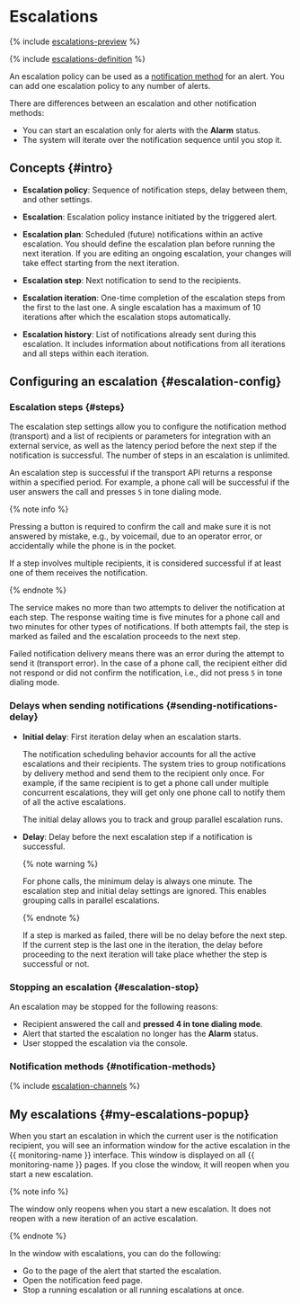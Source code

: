 # Escalations

{% include [escalations-preview](../../../_includes/monitoring/escalations-preview.md) %}



{% include [escalations-definition](../../../_includes/monitoring/escalation-definition.md) %}

An escalation policy can be used as a [notification method](notification-channel.md#channel-parameters) for an alert. You can add one escalation policy to any number of alerts.

There are differences between an escalation and other notification methods:

* You can start an escalation only for alerts with the **Alarm** status.
* The system will iterate over the notification sequence until you stop it.

## Concepts {#intro}

* **Escalation policy**: Sequence of notification steps, delay between them, and other settings.

* **Escalation**: Escalation policy instance initiated by the triggered alert.

* **Escalation plan**: Scheduled (future) notifications within an active escalation. You should define the escalation plan before running the next iteration. If you are editing an ongoing escalation, your changes will take effect starting from the next iteration.

* **Escalation step**: Next notification to send to the recipients.

* **Escalation iteration**: One-time completion of the escalation steps from the first to the last one. A single escalation has a maximum of 10 iterations after which the escalation stops automatically.

* **Escalation history**: List of notifications already sent during this escalation. It includes information about notifications from all iterations and all steps within each iteration.

## Configuring an escalation {#escalation-config}

### Escalation steps {#steps}

The escalation step settings allow you to configure the notification method (transport) and a list of recipients or parameters for integration with an external service, as well as the latency period before the next step if the notification is successful. The number of steps in an escalation is unlimited.

An escalation step is successful if the transport API returns a response within a specified period. For example, a phone call will be successful if the user answers the call and presses `5` in tone dialing mode.

{% note info %}

Pressing a button is required to confirm the call and make sure it is not answered by mistake, e.g., by voicemail, due to an operator error, or accidentally while the phone is in the pocket.

If a step involves multiple recipients, it is considered successful if at least one of them receives the notification.

{% endnote %}

The service makes no more than two attempts to deliver the notification at each step. The response waiting time is five minutes for a phone call and two minutes for other types of notifications. If both attempts fail, the step is marked as failed and the escalation proceeds to the next step.

Failed notification delivery means there was an error during the attempt to send it (transport error). In the case of a phone call, the recipient either did not respond or did not confirm the notification, i.e., did not press `5` in tone dialing mode.

### Delays when sending notifications {#sending-notifications-delay}

* **Initial delay**: First iteration delay when an escalation starts.

  The notification scheduling behavior accounts for all the active escalations and their recipients. The system tries to group notifications by delivery method and send them to the recipient only once. For example, if the same recipient is to get a phone call under multiple concurrent escalations, they will get only one phone call to notify them of all the active escalations.
 
  The initial delay allows you to track and group parallel escalation runs.

* **Delay**: Delay before the next escalation step if a notification is successful.

    {% note warning %}

    For phone calls, the minimum delay is always one minute. The escalation step and initial delay settings are ignored. This enables grouping calls in parallel escalations.
    
    {% endnote %}

    If a step is marked as failed, there will be no delay before the next step. If the current step is the last one in the iteration, the delay before proceeding to the next iteration will take place whether the step is successful or not.


### Stopping an escalation {#escalation-stop}

An escalation may be stopped for the following reasons:

* Recipient answered the call and **pressed 4 in tone dialing mode**.
* Alert that started the escalation no longer has the **Alarm** status.
* User stopped the escalation via the console.

### Notification methods {#notification-methods}

{% include [escalation-channels](../../../_includes/monitoring/escalation-channels.md) %}

## My escalations {#my-escalations-popup}

When you start an escalation in which the current user is the notification recipient, you will see an information window for the active escalation in the {{ monitoring-name }} interface. This window is displayed on all {{ monitoring-name }} pages. If you close the window, it will reopen when you start a new escalation.

{% note info %}

The window only reopens when you start a new escalation. It does not reopen with a new iteration of an active escalation.

{% endnote %}

In the window with escalations, you can do the following:

* Go to the page of the alert that started the escalation.
* Open the notification feed page.
* Stop a running escalation or all running escalations at once.
